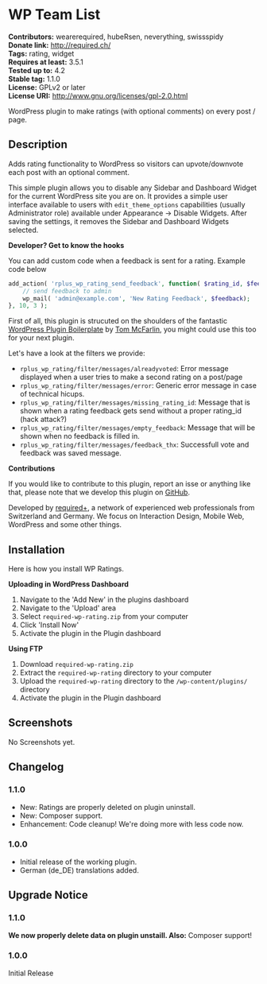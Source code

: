 # WP Team List #
**Contributors:** wearerequired, hubeRsen, neverything, swissspidy  
**Donate link:** http://required.ch/  
**Tags:** rating, widget  
**Requires at least:** 3.5.1  
**Tested up to:** 4.2  
**Stable tag:** 1.1.0  
**License:** GPLv2 or later  
**License URI:** http://www.gnu.org/licenses/gpl-2.0.html  

WordPress plugin to make ratings (with optional comments) on every post / page.

## Description ##

Adds rating functionality to WordPress so visitors can upvote/downvote each post with an optional comment.

This simple plugin allows you to disable any Sidebar and Dashboard Widget for the current WordPress site you are on. It provides a simple user interface available to users with `edit_theme_options` capabilities (usually Administrator role) available under Appearance -> Disable Widgets.
After saving the settings, it removes the Sidebar and Dashboard Widgets selected.

**Developer? Get to know the hooks**

You can add custom code when a feedback is sent for a rating. Example code below
```php
add_action( 'rplus_wp_rating_send_feedback', function( $rating_id, $feedback, $post_id ) {
    // send feedback to admin
    wp_mail( 'admin@example.com', 'New Rating Feedback', $feedback);
}, 10, 3 );
```

First of all, this plugin is strucuted on the shoulders of the fantastic [WordPress Plugin Boilerplate](https://github.com/tommcfarlin/WordPress-Plugin-Boilerplate/) by [Tom McFarlin](http://profiles.wordpress.org/tommcfarlin/), you might could use this too for your next plugin.

Let's have a look at the filters we provide:

* `rplus_wp_rating/filter/messages/alreadyvoted`: Error message displayed when a user tries to make a second rating on a post/page
* `rplus_wp_rating/filter/messages/error`: Generic error message in case of technical hicups.
* `rplus_wp_rating/filter/messages/missing_rating_id`: Message that is shown when a rating feedback gets send without a proper rating_id (hack attack?)
* `rplus_wp_rating/filter/messages/empty_feedback`: Message that will be shown when no feedback is filled in.
* `rplus_wp_rating/filter/messages/feedback_thx`: Successfull vote and feedback was saved message.

**Contributions**

If you would like to contribute to this plugin, report an isse or anything like that, please note that we develop this plugin on [GitHub](https://github.com/wearerequired/WP-Widget-Disable).

Developed by [required+](http://required.ch/ "Team of experienced web professionals from Switzerland & Germany"), a network of experienced web professionals from Switzerland and Germany. We focus on Interaction Design, Mobile Web, WordPress and some other things.

## Installation ##

Here is how you install WP Ratings.

**Uploading in WordPress Dashboard**

1. Navigate to the 'Add New' in the plugins dashboard
2. Navigate to the 'Upload' area
3. Select `required-wp-rating.zip` from your computer
4. Click 'Install Now'
5. Activate the plugin in the Plugin dashboard

**Using FTP**

1. Download `required-wp-rating.zip`
2. Extract the `required-wp-rating` directory to your computer
3. Upload the `required-wp-rating` directory to the `/wp-content/plugins/` directory
4. Activate the plugin in the Plugin dashboard

## Screenshots ##

No Screenshots yet.

## Changelog ##

### 1.1.0 ###
* New: Ratings are properly deleted on plugin uninstall.
* New: Composer support.
* Enhancement: Code cleanup! We're doing more with less code now.

### 1.0.0 ###
* Initial release of the working plugin.
* German (de_DE) translations added.

## Upgrade Notice ##

### 1.1.0 ###
**We now properly delete data on plugin unstaill. Also:** Composer support!  

### 1.0.0 ###
Initial Release
